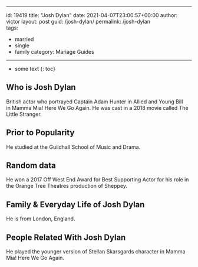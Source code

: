  ---
id: 19419
title: "Josh Dylan"
date: 2021-04-07T23:00:57+00:00
author: victor
layout: post
guid: /josh-dylan/
permalink: /josh-dylan  
tags:
  - married
  - single
  - family
category: Mariage Guides
---

* some text
{: toc}

## Who is Josh Dylan

British actor who portrayed Captain Adam Hunter in Allied and Young Bill in Mamma Mia! Here We Go Again. He was cast in a 2018 movie called The Little Stranger.

## Prior to Popularity

He studied at the Guildhall School of Music and Drama.

## Random data

He won a 2017 Off West End Award for Best Supporting Actor for his role in the Orange Tree Theatres production of Sheppey.

## Family & Everyday Life of Josh Dylan

He is from London, England.

## People Related With Josh Dylan

He played the younger version of Stellan Skarsgards character in Mamma Mia! Here We Go Again.
 